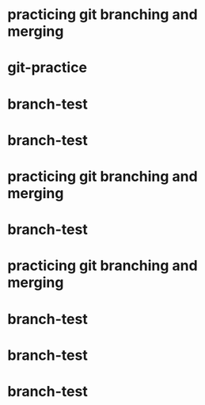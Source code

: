 # practicing git branching and merging
# git-practice
# branch-test
# branch-test
# practicing git branching and merging
# branch-test
# practicing git branching and merging
# branch-test
# branch-test
# branch-test

